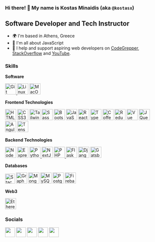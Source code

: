 ### Hi there! 👋 My name is Kostas Minaidis (aka `@kostasx`)

Software Developer and Tech Instructor
--------------------------------------

* 🌍  I'm based in Athens, Greece
* 🧠  I'm all about JavaScript
* 🫶  I help and support aspiring web developers on [CodeGrepper](https://www.grepper.com/profile/kostas-minaidis), [StackOverflow](https://stackoverflow.com/users/4861760/kostas-minaidis) and [YouTube](https://www.youtube.com/@kostas_x).

### Skills

<p><strong>Software</strong></p>

<p align="left">
  <!-- Git -->
  <a href="https://git-scm.com/" target="_blank" rel="noreferrer"><img
      src="https://raw.githubusercontent.com/danielcranney/readme-generator/main/public/icons/skills/git-colored.svg"
      width="36" height="36" alt="Git" />
  </a>
  <!-- Linux -->
  <a href="https://www.linux.org" target="_blank" rel="noreferrer"><img
      src="https://raw.githubusercontent.com/danielcranney/readme-generator/main/public/icons/skills/linux-colored.svg"
      width="36" height="36" alt="Linux" /></a>
  <!-- MacOS -->
  <a href="https://apple.com" target="_blank" rel="noreferrer"><img
      src="https://raw.githubusercontent.com/danielcranney/readme-generator/main/public/icons/skills/macos-colored.svg"
      width="36" height="36" alt="MacOS" /></a>
</p>

<p><strong>Frontend Technologies</strong></p>

<p align="left">
  <a href="https://developer.mozilla.org/en-US/docs/Glossary/HTML5" target="_blank" rel="noreferrer"><img
      src="https://raw.githubusercontent.com/danielcranney/readme-generator/main/public/icons/skills/html5-colored.svg"
      width="36" height="36" alt="HTML5" /></a>
  <a href="https://www.w3.org/TR/CSS/#css" target="_blank" rel="noreferrer"><img
      src="https://raw.githubusercontent.com/danielcranney/readme-generator/main/public/icons/skills/css3-colored.svg"
      width="36" height="36" alt="CSS3" /></a>
  <a href="https://tailwindcss.com/" target="_blank" rel="noreferrer"><img
      src="https://raw.githubusercontent.com/danielcranney/readme-generator/main/public/icons/skills/tailwindcss-colored.svg"
      width="36" height="36" alt="TailwindCSS" /></a>
  <a href="https://sass-lang.com/" target="_blank" rel="noreferrer"><img
      src="https://raw.githubusercontent.com/danielcranney/readme-generator/main/public/icons/skills/sass-colored.svg"
      width="36" height="36" alt="Sass" /></a>
  <a href="https://getbootstrap.com/" target="_blank" rel="noreferrer"><img
      src="https://raw.githubusercontent.com/danielcranney/readme-generator/main/public/icons/skills/bootstrap-colored.svg"
      width="36" height="36" alt="Bootstrap" /></a>
  <a href="https://developer.mozilla.org/en-US/docs/Web/JavaScript" target="_blank" rel="noreferrer"><img
      src="https://raw.githubusercontent.com/danielcranney/readme-generator/main/public/icons/skills/javascript-colored.svg"
      width="36" height="36" alt="JavaScript" /></a>
  <a href="https://reactjs.org/" target="_blank" rel="noreferrer"><img
      src="https://raw.githubusercontent.com/danielcranney/readme-generator/main/public/icons/skills/react-colored.svg"
      width="36" height="36" alt="React" /></a>
  <a href="https://www.typescriptlang.org/" target="_blank" rel="noreferrer"><img
      src="https://raw.githubusercontent.com/danielcranney/readme-generator/main/public/icons/skills/typescript-colored.svg"
      width="36" height="36" alt="TypeScript" /></a>
  <a href="https://coffeescript.org/" target="_blank" rel="noreferrer"><img
      src="https://raw.githubusercontent.com/danielcranney/readme-generator/main/public/icons/skills/coffeescript-colored.svg"
      width="36" height="36" alt="Coffeescript" /></a>
  <a href="https://redux.js.org/" target="_blank" rel="noreferrer"><img
      src="https://raw.githubusercontent.com/danielcranney/readme-generator/main/public/icons/skills/redux-colored.svg"
      width="36" height="36" alt="Redux" /></a>
  <a href="https://vuejs.org/" target="_blank" rel="noreferrer"><img
      src="https://raw.githubusercontent.com/danielcranney/readme-generator/main/public/icons/skills/vuejs-colored.svg"
      width="36" height="36" alt="Vue" /></a>
  <a href="https://jquery.com/" target="_blank" rel="noreferrer"><img
      src="https://raw.githubusercontent.com/danielcranney/readme-generator/main/public/icons/skills/jquery-colored.svg"
      width="36" height="36" alt="JQuery" /></a>
  <a href="https://angular.io/" target="_blank" rel="noreferrer"><img
      src="https://raw.githubusercontent.com/danielcranney/readme-generator/main/public/icons/skills/angularjs-colored.svg"
      width="36" height="36" alt="Angular" /></a>
  <a href="https://www.tensorflow.org/" target="_blank" rel="noreferrer"><img
      src="https://raw.githubusercontent.com/danielcranney/readme-generator/main/public/icons/skills/tensorflow-colored.svg"
      width="36" height="36" alt="TensorFlow" /></a>
</p>

<p><strong>Backend Technologies</strong></p>

<p align="left">
  <a href="https://nodejs.org/en/" target="_blank" rel="noreferrer"><img
      src="https://raw.githubusercontent.com/danielcranney/readme-generator/main/public/icons/skills/nodejs-colored.svg"
      width="36" height="36" alt="NodeJS" /></a>
  <a href="https://expressjs.com/" target="_blank" rel="noreferrer"><img
      src="https://raw.githubusercontent.com/danielcranney/readme-generator/main/public/icons/skills/express-colored.svg"
      width="36" height="36" alt="Express" /></a>
  <a href="https://www.python.org/" target="_blank" rel="noreferrer"><img
      src="https://raw.githubusercontent.com/danielcranney/readme-generator/main/public/icons/skills/python-colored.svg"
      width="36" height="36" alt="Python" />
  </a>
  <a href="https://nextjs.org/docs" target="_blank" rel="noreferrer"><img
      src="https://raw.githubusercontent.com/danielcranney/readme-generator/main/public/icons/skills/nextjs-colored.svg"
      width="36" height="36" alt="NextJs" /></a>
  <a href="https://www.php.net/" target="_blank" rel="noreferrer"><img
      src="https://raw.githubusercontent.com/danielcranney/readme-generator/main/public/icons/skills/php-colored.svg"
      width="36" height="36" alt="PHP" />
  </a>
  <a href="https://flask.palletsprojects.com/en/2.0.x/" target="_blank" rel="noreferrer"><img
      src="https://raw.githubusercontent.com/danielcranney/readme-generator/main/public/icons/skills/flask-colored.svg"
      width="36" height="36" alt="Flask" /></a>
  <a href="https://www.djangoproject.com/" target="_blank" rel="noreferrer"><img
      src="https://raw.githubusercontent.com/danielcranney/readme-generator/main/public/icons/skills/django-colored.svg"
      width="36" height="36" alt="Django" /></a>
  <a href="https://www.gatsbyjs.com/" target="_blank" rel="noreferrer"><img
      src="https://raw.githubusercontent.com/danielcranney/readme-generator/main/public/icons/skills/gatsby-colored.svg"
      width="36" height="36" alt="Gatsby" /></a>
</p>

<p><strong>Databases</strong></p>

<p align="left">

  <a href="https://https://stackoverflow.com/users/4861760/" target="_blank" rel="noreferrer"><img 
     src="https://raw.githubusercontent.com/danielcranney/readme-generator/main/public/icons/socials/stackoverflow.svg"
     width="32" height="32" alt="StackOverflow" /></a>
  <a href="https://graphql.org/" target="_blank" rel="noreferrer"><img
      src="https://raw.githubusercontent.com/danielcranney/readme-generator/main/public/icons/skills/graphql-colored.svg"
      width="36" height="36" alt="GraphQL" /></a>
  <a href="https://www.mongodb.com/" target="_blank" rel="noreferrer"><img
      src="https://raw.githubusercontent.com/danielcranney/readme-generator/main/public/icons/skills/mongodb-colored.svg"
      width="36" height="36" alt="MongoDB" /></a>
  <a href="https://www.mysql.com/" target="_blank" rel="noreferrer"><img
      src="https://raw.githubusercontent.com/danielcranney/readme-generator/main/public/icons/skills/mysql-colored.svg"
      width="36" height="36" alt="MySQL" /></a>
  <a href="https://www.postgresql.org/" target="_blank" rel="noreferrer"><img
      src="https://raw.githubusercontent.com/danielcranney/readme-generator/main/public/icons/skills/postgresql-colored.svg"
      width="36" height="36" alt="PostgreSQL" /></a>
  <a href="https://firebase.google.com/" target="_blank" rel="noreferrer"><img
      src="https://raw.githubusercontent.com/danielcranney/readme-generator/main/public/icons/skills/firebase-colored.svg"
      width="36" height="36" alt="Firebase" /></a>

</p>

<p><strong>Web3</strong></p>

<p align="left">
  <!-- Ethereum -->
  <a href="https://ethereum.org/en/" target="_blank" rel="noreferrer"><img
      src="https://raw.githubusercontent.com/danielcranney/readme-generator/main/public/icons/skills/ethereum-colored.svg"
      width="36" height="36" alt="Ethereum" /></a>
</p>

### Socials

<p align="left"> 
  <a href="https://www.github.com/kostasx" target="_blank" rel="noreferrer"><img
      src="https://raw.githubusercontent.com/danielcranney/readme-generator/main/public/icons/socials/github-dark.svg"
      width="32" height="32" /></a> 
  <a href="https://www.linkedin.com/in/kostas-minaidis/" target="_blank"
    rel="noreferrer"><img
      src="https://raw.githubusercontent.com/danielcranney/readme-generator/main/public/icons/socials/linkedin.svg"
      width="32" height="32" /></a> 
  <a href="https://www.twitter.com/kostas_mns" target="_blank" rel="noreferrer"><img
      src="https://raw.githubusercontent.com/danielcranney/readme-generator/main/public/icons/socials/twitter.svg"
      width="32" height="32" /></a> 
  <a href="https://www.youtube.com/@kostas_x" target="_blank"
    rel="noreferrer"><img
      src="https://raw.githubusercontent.com/danielcranney/readme-generator/main/public/icons/socials/youtube.svg"
      width="32" height="32" /></a> 
  <a href="https://stackoverflow.com/users/4861760/kostas-minaidis" target="_blank"
    rel="noreferrer"><img
      src="https://raw.githubusercontent.com/danielcranney/readme-generator/main/public/icons/socials/stackoverlow"
      width="32" height="32" /></a> 
</p>
